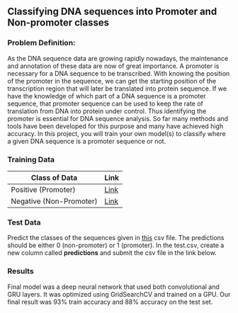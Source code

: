 ## Classifying DNA sequences into Promoter and Non-promoter classes


### Problem Definition:
As the DNA sequence data are growing rapidly nowadays, the maintenance and annotation of these data are now of great importance. A promoter is necessary for a DNA sequence to be transcribed. With knowing the position of the promoter in the sequence, we can get the starting position of the transcription region that will later be translated into protein sequence. If we have the knowledge of which part of a DNA sequence is a promoter sequence, that promoter sequence can be used to keep the rate of translation from DNA into protein under control. Thus identifying the promoter is essential for DNA sequence analysis. So far many methods and tools have been developed for this purpose and many have achieved high accuracy. In this project, you will train your own model(s) to classify where a given DNA sequence is a promoter sequence or not.

### Training Data

| Class of Data | Link |
| --- | --- |
| Positive (Promoter) | [Link](./PromoterSequence.txt)
| Negative (Non-Promoter) | [Link](./NonPromoterSequence.txt)

### Test Data
Predict the classes of the sequences given in [this](./data/test.csv) csv file. The predictions should be either 0 (non-promoter) or 1 (promoter). In the test.csv, create a new column called **predictions** and submit the csv file in the link below.

### Results
Final model was a deep neural network that used both convolutional and GRU layers. It was optimized using GridSearchCV and trained on a GPU. Our final result was 93% train accuracy and 88% accuracy on the test set.